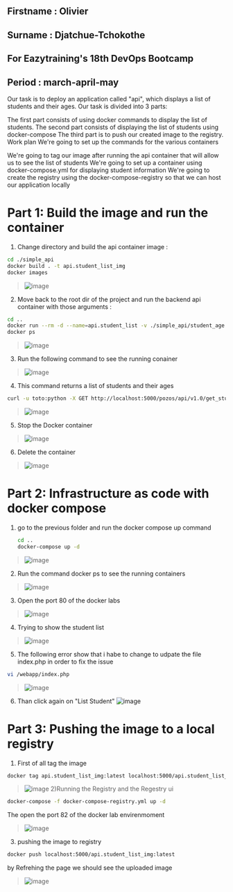 ## Firstname : Olivier

## Surname : Djatchue-Tchokothe

## For Eazytraining's 18th DevOps Bootcamp

## Period : march-april-may

Our task is to deploy an application called "api", which displays a list of students and their ages. Our task is divided into 3 parts:

The first part consists of using docker commands to display the list of students.
The second part consists of displaying the list of students using docker-compose
The third part is to push our created image to the registry.
Work plan
We're going to set up the commands for the various containers

We're going to tag our image after running the api container that will allow us to see the list of students
We're going to set up a container using docker-compose.yml for displaying student information
We're going to create the registry using the docker-compose-registry so that we can host our application locally


# Part 1: Build the image and run the container

1) Change directory and build the api container image :
```bash
cd ./simple_api
docker build . -t api.student_list_img
docker images
```
>![image](https://github.com/user-attachments/assets/2f6b6222-c8d0-42b3-9d64-5e76f31260d1)

2) Move back to the root dir of the project and run the backend api container with those arguments :

```bash
cd ..
docker run --rm -d --name=api.student_list -v ./simple_api/student_age.json:/data/student_age.json api.student_list.img
docker ps
```
>![image](https://github.com/user-attachments/assets/0d159e2c-f4e8-4f60-aada-8dd58ec8d55c)

3) Run the following command to see the running conainer

>![image](https://github.com/user-attachments/assets/41c00b03-5f7a-404c-99ed-189d967ead12)

4) This command returns a list of students and their ages
```bash
curl -u toto:python -X GET http://localhost:5000/pozos/api/v1.0/get_student_ages
```
>![image](https://github.com/user-attachments/assets/366d0509-3ecd-4980-ac24-c293fcf4d76d)
5) Stop the Docker container
>![image](https://github.com/user-attachments/assets/0c9f438d-cb83-431f-8011-6d00ddb56670)
6) Delete the container
>![image](https://github.com/user-attachments/assets/f7ef8309-3c3c-49fe-adbe-1ea95369c2c2)
# Part 2: Infrastructure as code with docker compose
1) go to the previous folder and run the docker compose up command
   ```bash
   cd ..
   docker-compose up -d
   ```
> ![image](https://github.com/user-attachments/assets/814caf8f-511f-4e4b-a928-cb05657968a5)
2) Run the command docker ps to see the running containers
> ![image](https://github.com/user-attachments/assets/180a111d-5ef2-46ff-8e1a-a76698661298)
3) Open the port 80 of the docker labs
> ![image](https://github.com/user-attachments/assets/422fb3e0-f5a6-4521-9bf4-6a8288c014fb)
4) Trying to show the student list 
> ![image](https://github.com/user-attachments/assets/24dee22e-38f1-4e73-968d-076e3b9965e2)
5) The following error show that i habe to change to udpate the file index.php in order to fix the issue
```bash
vi /webapp/index.php
````
>![image](https://github.com/user-attachments/assets/e5894bbe-3129-44c7-8333-9cc56c658458)

6) Than click again on "List Student"
![image](https://github.com/user-attachments/assets/361b0749-950c-47dd-942d-0f6614586826)
# Part 3: Pushing the image to a local registry
1) First of all tag the image
```bash
docker tag api.student_list_img:latest localhost:5000/api.student_list_img:latest
```
>![image](https://github.com/user-attachments/assets/be8826f2-cb33-4646-901b-c3211dcaa8cd)
2)Running the Registry and the Regestry ui
```bash
docker-compose -f docker-compose-registry.yml up -d
```
The open the port 82 of the docker lab envirenmoment
>![image](https://github.com/user-attachments/assets/acebb539-7591-43de-b926-758029056c46)
3) pushing the image to registry
```bash
docker push localhost:5000/api.student_list_img:latest
````
by Refrehing the page we should see the uploaded image
>![image](https://github.com/user-attachments/assets/16bfb733-a44e-455e-a2ce-8b820d2ff243)











